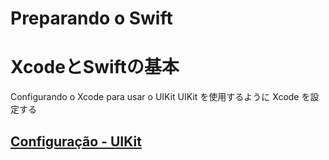 # Preparando o Swift

# XcodeとSwiftの基本

Configurando o Xcode para usar o UIKit
UIKit を使用するように Xcode を設定する

## [Configuração - UIKit](https://github.com/ghsumiyasu/Swift-Basico/blob/main/README-Swift-UIKit-Configuracao-br-pt.md)
